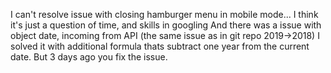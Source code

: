 I can't resolve issue with closing hamburger menu in mobile mode... I think it's just a question of time, and skills in googling
And there was a issue with object date, incoming from API (the same issue as in git repo 2019->2018) I solved it with additional formula thats subtract one year from the current date. But 3 days ago you fix the issue.

